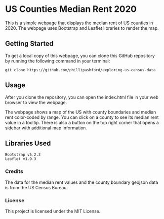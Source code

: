 # US Counties Median Rent 2020

This is a simple webpage that displays the median rent of US counties in 2020. The webpage uses Bootstrap and Leaflet libraries to render the map.

## Getting Started

To get a local copy of this webpage, you can clone this GitHub repository by running the following command in your terminal:

```git clone https://github.com/phillipashford/exploring-us-census-data```

## Usage

After you clone the repository, you can open the index.html file in your web browser to view the webpage.

The webpage shows a map of the US with county boundaries and median rent color-coded by range. You can click on a county to see its median rent value in a tooltip. There is also a button on the top right corner that opens a sidebar with additional map information.

## Libraries Used

    Bootstrap v5.2.3
    Leaflet v1.9.3

### Credits

The data for the median rent values and the county boundary geojson data is from the US Census Bureau.

### License

This project is licensed under the MIT License.